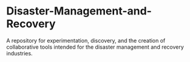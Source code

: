 # Disaster-Management-and-Recovery
A repository for experimentation, discovery, and the creation of collaborative tools intended for the disaster management and recovery industries.

